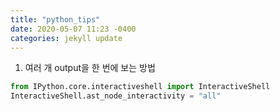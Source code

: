 ```yaml
---
title: "python_tips"
date: 2020-05-07 11:23 -0400
categories: jekyll update
---
```


1. 여러 개 output을 한 번에 보는 방법

```python
from IPython.core.interactiveshell import InteractiveShell
InteractiveShell.ast_node_interactivity = "all"
```

